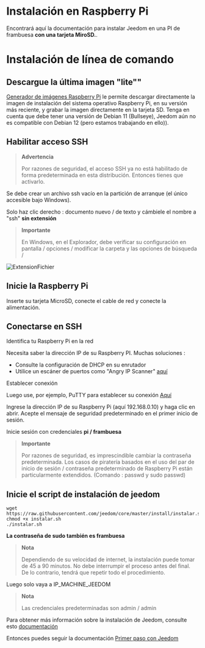 # Instalación en Raspberry Pi

Encontrará aquí la documentación para instalar Jeedom en una PI de frambuesa **con una tarjeta MiroSD.**. 

# Instalación de línea de comando

## Descargue la última imagen "lite""

[Generador de imágenes Raspberry Pi](https://www.raspberrypi.com/software/)  le permite descargar directamente la imagen de instalación del sistema operativo Raspberry Pi, en su versión más reciente, y grabar la imagen directamente en la tarjeta SD. Tenga en cuenta que debe tener una versión de Debian 11 (Bullseye), Jeedom aún no es compatible con Debian 12 (pero estamos trabajando en ello)).

## Habilitar acceso SSH

> **Advertencia**
>
> Por razones de seguridad, el acceso SSH ya no está habilitado de forma predeterminada en esta distribución. Entonces tienes que activarlo.

Se debe crear un archivo ssh vacío en la partición de arranque (el único accesible bajo Windows).

Solo haz clic derecho : documento nuevo / de texto y cámbiele el nombre a "ssh" **sin extensión**

> **Importante**
>
> En Windows, en el Explorador, debe verificar su configuración en pantalla / opciones / modificar la carpeta y las opciones de búsqueda /

![ExtensionFichier](images/ExtensionFichier.PNG)

## Inicie la Raspberry Pi

Inserte su tarjeta MicroSD, conecte el cable de red y conecte la alimentación.

## Conectarse en SSH

Identifica tu Raspberry Pi en la red

Necesita saber la dirección IP de su Raspberry PI. Muchas soluciones :

-   Consulte la configuración de DHCP en su enrutador
-   Utilice un escáner de puertos como "Angry IP Scanner" [aquí](http://angryip.org/download/#windows)

Establecer conexión

Luego use, por ejemplo, PuTTY para establecer su conexión [Aquí](http://www.putty.org/)

Ingrese la dirección IP de su Raspberry Pi (aquí 192.168.0.10) y haga clic en abrir. Acepte el mensaje de seguridad predeterminado en el primer inicio de sesión.

Inicie sesión con credenciales **pi / frambuesa**

> **Importante**
>
> Por razones de seguridad, es imprescindible cambiar la contraseña predeterminada. Los casos de piratería basados en el uso del par de inicio de sesión / contraseña predeterminado de Raspberry Pi están particularmente extendidos. (Comando : passwd y sudo passwd)

## Inicie el script de instalación de jeedom

```
wget https://raw.githubusercontent.com/jeedom/core/master/install/instalar.sh
chmod +x instalar.sh
./instalar.sh
```

**La contraseña de sudo también es frambuesa**

> **Nota**
>
> Dependiendo de su velocidad de internet, la instalación puede tomar de 45 a 90 minutos. No debe interrumpir el proceso antes del final. De lo contrario, tendrá que repetir todo el procedimiento.

Luego solo vaya a IP\_MACHINE\_JEEDOM

> **Nota**
>
> Las credenciales predeterminadas son admin / admin

Para obtener más información sobre la instalación de Jeedom, consulte esto [documentación](https://doc.jeedom.com/es_ES/installation/cli)

Entonces puedes seguir la documentación [Primer paso con Jeedom](https://doc.jeedom.com/es_ES/premiers-pas/index)
